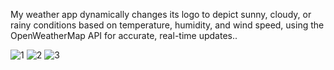 My weather app dynamically changes its logo to depict sunny, cloudy, or rainy conditions 
based on temperature, humidity, and wind speed, using the OpenWeatherMap API for accurate, 
real-time updates..


![1](https://github.com/user-attachments/assets/c9758562-db4c-403c-938c-a0d13c4a31bd)
![2](https://github.com/user-attachments/assets/ccf9c439-002d-48c5-a9a2-a1b7c05bd3bd)
![3](https://github.com/user-attachments/assets/a4dc94cc-00f7-4c08-b83c-0b2584f9aea5)
